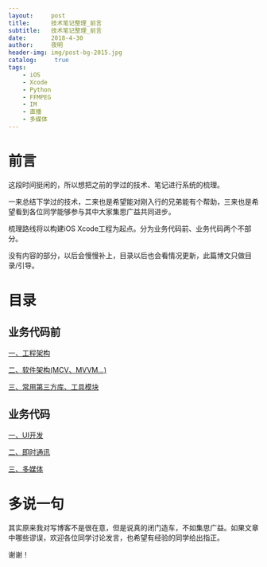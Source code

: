 ```yaml
---
layout:     post
title:      技术笔记整理_前言
subtitle:   技术笔记整理_前言
date:       2018-4-30
author:     夜明
header-img: img/post-bg-2015.jpg
catalog: 	 true
tags:
    - iOS
    - Xcode
    - Python
    - FFMPEG
    - IM
    - 直播
    - 多媒体
---
```



# 前言

这段时间挺闲的，所以想把之前的学过的技术、笔记进行系统的梳理。

一来总结下学过的技术，二来也是希望能对刚入行的兄弟能有个帮助，三来也是希望看到各位同学能够参与其中大家集思广益共同进步。

梳理路线将以构建iOS Xcode工程为起点。分为业务代码前、业务代码两个不部分。

没有内容的部分，以后会慢慢补上，目录以后也会看情况更新，此篇博文只做目录/引导。

# 目录
## 业务代码前

[一、工程架构](https://www.baidu.com)

[二、软件架构(MCV、MVVM...)](https://www.baidu.com)

[三、常用第三方库、工具模块](https://www.baidu.com)

## 业务代码

[一、UI开发](https://www.baidu.com)

[二、即时通讯](https://www.baidu.com)

[三、多媒体](https://www.baidu.com)

# 多说一句



其实原来我对写博客不是很在意，但是说真的闭门造车，不如集思广益。如果文章中哪些谬误，欢迎各位同学讨论发言，也希望有经验的同学给出指正。

谢谢！
